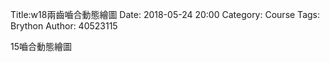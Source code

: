 Title:w18兩齒嚙合動態繪圖
Date: 2018-05-24 20:00 
Category: Course
Tags: Brython
Author: 40523115

15嚙合動態繪圖


<!-- 導入 Brython 標準程式庫 -->

<script src="../data/Brython-3.3.1/brython.js"></script>

<script src="../data/Brython-3.3.1/brython_stdlib.js"></script>

<!-- 啟動 Brython -->

<script>
window.onload=function(){
// 設定 data/py 為共用程式路徑
brython({debug:1, pythonpath:['./../data/py']});
}
</script>

<!-- 以下處理 Cango Spur Gear -->

<!-- Cango 程式庫 -->

<script type="text/javascript" src="./../data/w11/cango
/Cango-9v05-min.js"></script>

<script type="text/javascript" src="./../data/w11/cango
/CangoAxes-2v09.js"></script>

<script type="text/javascript" src="./../data/w11/cango
/CangoAnimation-5v00.js"></script>

<script type="text/javascript" src="./../data/w11/cango
/gearUtils-05.js"></script>

<canvas id='cango_gear' width='1200' height='800'></canvas>

<script type="text/python">
# 將 導入的 document 設為 doc 主要原因在於與舊程式碼相容
from browser import document as doc
# 由於 Python3 與 Javascript 程式碼已經不再混用, 因此來自 Javascript 的變數, 必須居中透過 window 物件轉換
from browser import window
import math

# 主要用來取得畫布大小
canvas = doc["cango_gear"]
# 此程式採用 Cango Javascript 程式庫繪圖, 因此無需 ctx
ctx = canvas.getContext("2d")
cango = window.Cango.new
# 針對變數的轉換, shapeDefs 在 Cango 中資料型別為變數, 可以透過 window 轉換
shapedefs = window.shapeDefs
# 目前 Cango 結合 Animation 在 Brython 尚無法運作, 此刻只能繪製靜態圖形
# in CangoAnimation.js
#interpolate1 = window.interpolate
# Cobi 與 createGearTooth 都是 Cango Javascript 程式庫中的物件
#cobj = window.Cobj.new
shape = window.Shape.new
path = window.Path.new
creategeartooth = window.createGearTooth.new

tweener = window.Tweener.new
# 經由 Cango 轉換成 Brython 的 cango, 指定將圖畫在 id="cango_gear" 的 canvas 上
cgo = cango("cango_gear")

######################################
# 畫正齒輪輪廓
#####################################
def cangoGear(n, m, pa):
    # n 為齒數
    #n = 17
    # pa 為壓力角
    #pa = 25
    # m 為模數, 根據畫布的寬度, 計算適合的模數大小
    # Module = mm of pitch diameter per tooth
    #m = 0.8*canvas.width/n
    # pr 為節圓半徑
    pr = n*m/2 # gear Pitch radius
    # generate gear
    data = creategeartooth(m, n, pa)
    # Brython 程式中的 print 會將資料印在 Browser 的 console 區
    #print(data)
    gearTooth = shape(data, {
      "fillColor":"#ddd0dd",
      "border": True,
      "strokeColor": "#606060" })
    gearTooth.rotate(180/n) # rotate gear 1/2 tooth to mesh
    # 單齒的齒形資料經過旋轉後, 將資料複製到 gear 物件中
    gear = gearTooth.dup()
    # gear 為單一齒的輪廓資料
    #cgo.render(gearTooth)

    # 利用單齒輪廓旋轉, 產生整個正齒輪外形
    for i in range(1, n):
        # 將 gearTooth 中的資料複製到 newTooth
        newTooth = gearTooth.dup()
        # 配合迴圈, newTooth 的齒形資料進行旋轉, 然後利用 appendPath 方法, 將資料併入 gear
        newTooth.rotate(360*i/n)
        # appendPath 為 Cango 程式庫中的方法, 第二個變數為 True, 表示要刪除最前頭的 Move to SVG Path 標註符號
        gear.appendPath(newTooth, True) # trim move command = True

    # 建立軸孔
    # add axle hole, hr 為 hole radius
    hr = 0.6*pr # diameter of gear shaft
    shaft = path(shapedefs.circle(hr))
    shaft.revWinding()
    gear.appendPath(shaft) # retain the 'moveTo' command for shaft sub path

    # setup the animation
    # backlash (mm)
    bklsh = 0.04*m
    # centre shift to make backlash
    dC = bklsh/(2*math.tan(math.pi*pa/180))
    # np 為小齒輪齒數
    np = 20
    # gear ratio
    gr = n/np              
    gearConfig = {'cx':-pr, 'cy':0, 'degs':[0, 360]}
    # gr*0.666 rpm
    #pinionConfig = {'cx':pr+dC, 'cy':0, 'degs':[0, -gr*360]}
    # 0.666 rpm
    # 目前並非以 tweener 執行動畫
    #twnr = tweener(0, 90000, "loop")
    return gear

# 設定兩齒齒數
n = 15
n2 = 15
reduced_ratio = 0.5
# 使用 80% 的畫布寬度
m = 0.5*canvas.width/((n+n2)*reduced_ratio)
# 設定共同的壓力角
pa = 25
# n 齒輪的節圓半徑
pr = n*m/2
# n2 齒輪的節圓半徑
pr2 = n2*m/2
# 建立 gear
gear = cangoGear(n, m, pa)
cx = canvas.width/2
cy = canvas.height/2
#gear.translate(cx, cy)
# render 繪出靜態正齒輪輪廓
#cgo.render(gear)
# 利用 gear 資料複製一份, 命名為 gear1
#gear1 = gear.dup()
# 建立 gear1
gear1 = cangoGear(n2, m, pa)


from time import time
from browser.timer import request_animation_frame as raf
from browser.timer import set_interval

deg = math.pi/180

def draw():
    cgo.clearCanvas()
    gear.rotate(2*deg)
    # 在特定位置, 以特定 scale, 特定 degs 執行 render
    # 設定囓合點在畫布正中央
    # 囓合點往左偏 pr/2 即為 n 齒輪的圓心 x 座標
    #cgo.render(gear, {'x':cx-pr*reduced_ratio, 'y':cy, 'scl':reduced_ratio, 'degs':0})
    cgo.render(gear, {'x':cx-(pr+pr2)*reduced_ratio, 'y':cy, 'scl':0.5, 'degs':0})
    # 根據兩齒輪齒數比決定 n2 齒輪轉速
    gear1.rotate(-2*deg*n/n2)
    # 囓合點往右偏 pr2/2 即為 n2 齒輪的圓心 x 座標, 且 n2 齒轉 180 加一齒角度後囓合
    cgo.render(gear1, {'x':cx, 'y':cy, 'scl':reduced_ratio, 'degs':180+(360/n2/2)})

set_interval(draw, 2)
</script>
